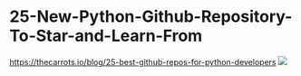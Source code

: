 # 25-New-Python-Github-Repository-To-Star-and-Learn-From
https://thecarrots.io/blog/25-best-github-repos-for-python-developers
![](https://media-exp1.licdn.com/dms/image/C5622AQHAD3uUbvXPnw/feedshare-shrink_1280-alternative/0/1608800150255?e=1611792000&v=beta&t=1Z1cyX3Na2LOnDnbZd9ixp0fucuWBEMpaluGgoKLlT4)
